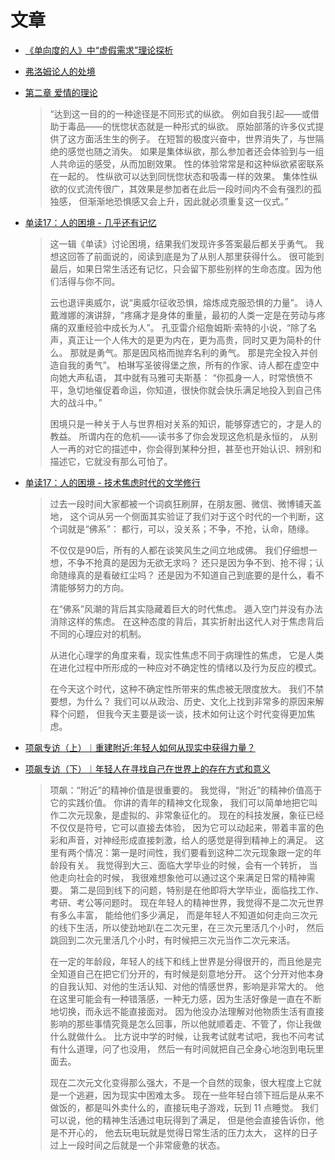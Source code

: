 # 文章

- [《单向度的人》中“虚假需求”理论探析](https://pdf.hanspub.org/acpp2024138_62382245.pdf)
- [弗洛姆论人的处境](http://www.personpsy.org/Info/Details/1684)
- [第二章 爱情的理论](https://www.marxists.org/chinese/fromm/1956/02.htm)

    > “达到这一目的的一种途径是不同形式的纵欲。
    例如自我引起——或借助于毒品——的恍惚状态就是一种形式的纵欲。
    原始部落的许多仪式提供了这方面活生生的例子。
    在短暂的极度兴奋中，世界消失了，与世隔绝的感觉也随之消失。
    如果是集体纵欲，那么参加者还会体验到与一组人共命运的感受，从而加剧效果。
    性的体验常常是和这种纵欲紧密联系在一起的。
    性纵欲可以达到同恍惚状态和吸毒一样的效果。
    集体性纵欲的仪式流传很广，其效果是参加者在此后一段时间内不会有强烈的孤独感，
    但渐渐地恐惧感又会上升，因此就必须重复这一仪式。”

- [单读17：人的困境 - 几乎还有记忆](https://weread.qq.com/web/bookDetail/e303224071bfd314e305e77)

    > 这一辑《单读》讨论困境，结果我们发现许多答案最后都关乎勇气。
    我想这回答了前面说的，阅读到底是为了从别人那里获得什么。
    很可能到最后，如果日常生活还有记忆，只会留下那些别样的生命态度。因为他们活得与你不同。
    >
    > 云也退评奥威尔，说“奥威尔征收恐惧，熔炼成克服恐惧的力量”。
    诗人戴潍娜的演讲辞，“疼痛才是身体的重量，最初的人类一定是在劳动与疼痛的双重经验中成长为人”。
    孔亚雷介绍詹姆斯·索特的小说，“除了名声，真正让一个人伟大的是更为内在，更为高贵，同时又更为简朴的什么。
    那就是勇气。那是因风格而抛弃名利的勇气。
    那是完全投入并创造自我的勇气”。
    柏琳写圣彼得堡之旅，所有的作家、诗人都在虚空中向她大声私语，
    其中就有马雅可夫斯基：
    “你孤身一人，时常愤愤不平，急切地催促着命运，你知道，很快你就会快乐满足地投入到自己伟大的战斗中。”
    >
    > 困境只是一种关于人与世界相对关系的知识，能够穿透它的，才是人的教益。
    所谓内在的危机——读书多了你会发现这危机是永恒的，
    从别人一再的对它的描述中，你会得到某种分担，甚至也开始认识、辨别和描述它，它就没有那么可怕了。

- [单读17：人的困境 - 技术焦虑时代的文学修行](https://weread.qq.com/web/bookDetail/e303224071bfd314e305e77)

    > 过去一段时间大家都被一个词疯狂刷屏，在朋友圈、微信、微博铺天盖地，
    这个词从另一个侧面其实验证了我们对于这个时代的一个判断，这个词就是“佛系”​：
    都行，可以，没关系；不争，不抢，认命，随缘。
    >
    > 不仅仅是90后，所有的人都在谈笑风生之间立地成佛。
    我们仔细想一想，不争不抢真的是因为无欲无求吗？
    还只是因为争不到、抢不得；认命随缘真的是看破红尘吗？
    还是因为不知道自己到底要的是什么，看不清能够努力的方向。
    >
    > 在“佛系”风潮的背后其实隐藏着巨大的时代焦虑。
    遁入空门并没有办法消除这样的焦虑。
    在这种态度的背后，其实折射出这代人对于焦虑背后不同的心理应对的机制。
    >
    > 从进化心理学的角度来看，现实性焦虑不同于病理性的焦虑，
    它是人类在进化过程中所形成的一种应对不确定性的情绪以及行为反应的模式。
    >
    > 在今天这个时代，这种不确定性所带来的焦虑被无限度放大。
    我们不禁要想，为什么？
    我们可以从政治、历史、文化上找到非常多的原因来解释个问题，
    但我今天主要是谈一谈，技术如何让这个时代变得更加焦虑。

- [项飙专访（上）︱重建附近:年轻人如何从现实中获得力量？](https://www.thepaper.cn/newsDetail_forward_24823590)

- [项飙专访（下）︱年轻人在寻找自己在世界上的存在方式和意义](https://www.thepaper.cn/newsDetail_forward_24823595)

    > 项飙：“附近”的精神价值是很重要的。
    我觉得，“附近”的精神价值高于它的实践价值。
    你讲的青年的精神文化现象， 我们可以简单地把它叫作二次元现象，是虚拟的、非常象征化的。
    现在的科技发展，象征已经不仅仅是符号，它可以直接去体验，
    因为它可以动起来，带着丰富的色彩和声音，对神经形成直接刺激，给人的感觉是得到精神上的满足。
    这里有两个情况：第一是时间性，我们要看到这种二次元现象跟一定的年龄段有关。
    我觉得到大三、面临大学毕业的时候，会有一个转折，
    当他走向社会的时候， 我很难想象他可以通过这个来满足日常的精神需要。
    第二是回到线下的问题，特别是在他即将大学毕业，面临找工作、考研、考公等问题时。
    现在年轻人的精神世界，我觉得不是二次元世界有多么丰富， 能给他们多少满足，
    而是年轻人不知道如何走向三次元的线下生活，所以使劲地趴在二次元里，在三次元里活几个小时，
    然后跳回到二次元里活几个小时，有时候把三次元当作二次元来活。
    >
    > 在一定的年龄段，年轻人的线下和线上世界是分得很开的，而且他是完全知道自己在把它们分开的，有时候是刻意地分开。
    这个分开对他本身的自我认知、对他的生活认知、对他的情感世界，影响是非常大的。
    他在这里可能会有一种错落感，一种无力感，因为生活好像是一直在不断地切换，而永远不能直接面对。
    因为他没办法理解对他物质生活有直接影响的那些事情究竟是怎么回事，所以他就顺着走、不管了，你让我做什么就做什么。
    比方说中学的时候，让我考试就考试吧，我也不问考试有什么道理，问了也没用，
    然后一有时间就把自己全身心地泡到电玩里面去。
    >
    > 现在二次元文化变得那么强大，不是一个自然的现象，很大程度上它就是一个逃避，因为现实中困难太多。
    现在一些年轻白领下班后是从来不做饭的，都是叫外卖什么的，直接玩电子游戏，玩到 11 点睡觉。
    我们可以说，他的精神生活通过电玩得到了满足，
    但是他会直接告诉你，他是不开心的， 他去玩电玩就是觉得日常生活的压力太大，
    这样的日子过上一段时间之后就是一个非常疲惫的状态。
